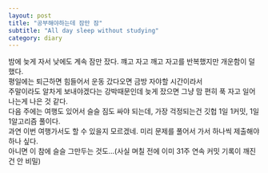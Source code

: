 ```yaml
---
layout: post
title: "공부해야하는데 잠만 잠"
subtitle: "All day sleep without studying"
category: diary
---
```


밤에 늦게 자서 낮에도 계속 잠만 잤다. 꺠고 자고 깨고 자고를 반복했지만 개운함이 덜 했다.<br>
평일에는 퇴근하면 힘들어서 운동 갔다오면 금방 자야할 시간이라서<br>
주말이라도 알차게 보내야겠다는 강박때문인데 늦게 잤으면 그냥 맘 편히 푹 자고 일어나는게 나은 것 같다.<br>
다음 주에는 여행도 있어서 슬슬 짐도 싸야 되는데, 가장 걱정되는건 깃헙 1일 1커밋, 1일 1알고리즘 풀이다.<br>
과연 이번 여행가서도 할 수 있을지 모르겠네. 미리 문제를 풀어서 가서 하나씩 제출해야하나 싶다.<br>
아니면 이 참에 슬슬 그만두는 것도...(사실 며칠 전에 이미 31주 연속 커밋 기록이 깨진건 안 비밀)